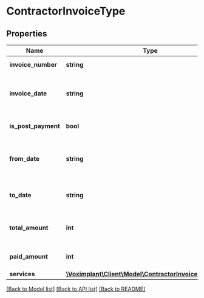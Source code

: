 # ContractorInvoiceType

## Properties
Name | Type | Description | Notes
------------ | ------------- | ------------- | -------------
**invoice_number** | **string** | The invoice number. | 
**invoice_date** | **string** | The invoice date in format: YYYY-MM-DD | 
**is_post_payment** | **bool** | The post payment flag | 
**from_date** | **string** | The from date in format: YYYY-MM-DD | [optional] 
**to_date** | **string** | The to date in format: YYYY-MM-DD | [optional] 
**total_amount** | **int** | The total invoice amount (RUR). | 
**paid_amount** | **int** | The paid amount (RUR). | [optional] 
**services** | [**\Voximplant\Client\Model\ContractorInvoiceServiceType**](ContractorInvoiceServiceType.md) |  | [optional] 

[[Back to Model list]](../README.md#documentation-for-models) [[Back to API list]](../README.md#documentation-for-api-endpoints) [[Back to README]](../README.md)


